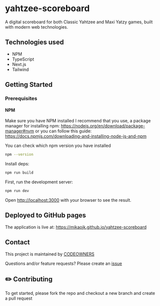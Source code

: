 # yahtzee-scoreboard

A digital scoreboard for both Classic Yahtzee and Maxi Yatzy games, built with modern web technologies.

## Technologies used

* NPM
* TypeScript
* Next.js
* Tailwind

## Getting Started

### Prerequisites

#### NPM

Make sure you have NPM installed
I recommend that you use, a package manager for installing npm:
https://nodejs.org/en/download/package-manager#nvm
or you can follow this guide:
https://docs.npmjs.com/downloading-and-installing-node-js-and-npm

You can check which npm version you have installed

```bash
npm --version
```

Install deps:

```bash
npm run build
```

First, run the development server:

```bash
npm run dev
```

Open [http://localhost:3000](http://localhost:3000) with your browser to see the result.

## Deployed to GitHub pages

The application is live at: https://mikaojk.github.io/yahtzee-scoreboard

## Contact

This project is maintained by [CODEOWNERS](CODEOWNERS)

Questions and/or feature requests?
Please create an [issue](https://github.com/MikAoJk/yahtzee-scoreboard/issues)

## ✏️ Contributing

To get started, please fork the repo and checkout a new branch and create a pull request
